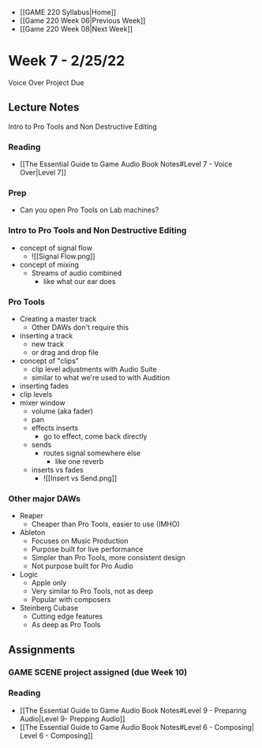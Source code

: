 - [[GAME 220 Syllabus|Home]]
- [[Game 220 Week 06|Previous Week]]
- [[Game 220 Week 08|Next Week]]

# Week 7 - 2/25/22
Voice Over Project Due

## Lecture Notes
Intro to Pro Tools and Non Destructive Editing

### Reading 
- [[The Essential Guide to Game Audio Book Notes#Level 7 - Voice Over|Level 7]]

### Prep
- Can you open Pro Tools on Lab machines?

### Intro to Pro Tools and Non Destructive Editing
- concept of signal flow
	- ![[Signal Flow.png]]
- concept of mixing
	- Streams of audio combined
		- like what our ear does

### Pro Tools
- Creating a master track
	- Other DAWs don't require this
- inserting a track
	- new track
	- or drag and drop file
- concept of "clips"
	- clip level adjustments with Audio Suite
	- similar to what we're used to with Audition
- inserting fades
- clip levels
- mixer window
	- volume (aka fader)
	- pan
	- effects inserts
		- go to effect, come back directly
	- sends
		- routes signal somewhere else
			- like one reverb
	- inserts vs fades
		- ![[Insert vs Send.png]]
		
### Other major DAWs
- Reaper 
	- Cheaper than Pro Tools, easier to use (IMHO)
- Ableton
	- Focuses on Music Production
	- Purpose built for live performance
	- Simpler than Pro Tools, more consistent design
	- Not purpose built for Pro Audio
- Logic
	- Apple only
	- Very similar to Pro Tools, not as deep
	- Popular with composers
- Steinberg Cubase
	- Cutting edge features
	- As deep as Pro Tools

## Assignments
### GAME SCENE project assigned (due Week 10)
### Reading
- [[The Essential Guide to Game Audio Book Notes#Level 9 - Preparing Audio|Level 9- Prepping Audio]]
- [[The Essential Guide to Game Audio Book Notes#Level 6 - Composing| Level 6 - Composing]]